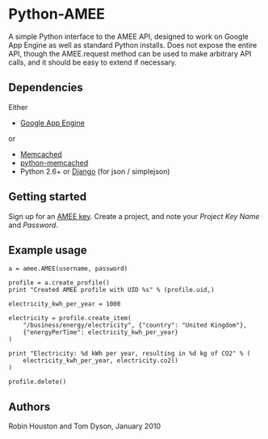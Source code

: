 Python-AMEE
=======

A simple Python interface to the AMEE API, designed to work on Google App Engine as
well as standard Python installs. Does not expose the entire API, though the
AMEE.request method can be used to make arbitrary API calls, and it should be easy
to extend if necessary.

## Dependencies

Either

* [Google App Engine](http://code.google.com/appengine/downloads.html#Google_App_Engine_SDK_for_Python)

or

* [Memcached](http://memcached.org/)
* [python-memcached](http://pypi.python.org/pypi/python-memcached/)
* Python 2.6+ or [Django](http://www.djangoproject.com/) (for json / simplejson)

## Getting started

Sign up for an [AMEE key](http://my.amee.com/signup). Create a project, and note your 
_Project Key Name_ and _Password_.

## Example usage

	a = amee.AMEE(username, password)

	profile = a.create_profile()
	print "Created AMEE profile with UID %s" % (profile.uid,)

	electricity_kwh_per_year = 1000

	electricity = profile.create_item(
  		"/business/energy/electricity", {"country": "United Kingdom"},
  		{"energyPerTime": electricity_kwh_per_year}
	)

	print "Electricity: %d kWh per year, resulting in %d kg of CO2" % (
		electricity_kwh_per_year, electricity.co2()
	)

	profile.delete()
 
## Authors 

Robin Houston and Tom Dyson, January 2010
